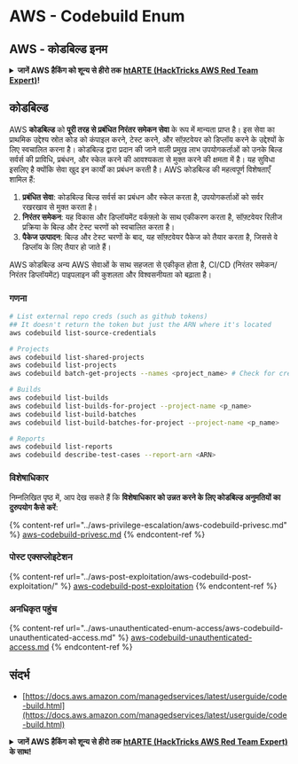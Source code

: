 # AWS - Codebuild Enum

## AWS - कोडबिल्ड इनम

<details>

<summary><strong>जानें AWS हैकिंग को शून्य से हीरो तक</strong> <a href="https://training.hacktricks.xyz/courses/arte"><strong>htARTE (HackTricks AWS Red Team Expert)</strong></a><strong>!</strong></summary>

HackTricks का समर्थन करने के अन्य तरीके:

* यदि आप अपनी **कंपनी का विज्ञापन HackTricks में देखना चाहते हैं** या **HackTricks को PDF में डाउनलोड करना चाहते हैं** तो [**सब्सक्रिप्शन प्लान्स देखें**](https://github.com/sponsors/carlospolop)!
* [**आधिकारिक PEASS और HackTricks स्वैग**](https://peass.creator-spring.com) प्राप्त करें
* [**The PEASS Family**](https://opensea.io/collection/the-peass-family) की खोज करें, हमारा विशेष [**NFTs**](https://opensea.io/collection/the-peass-family) संग्रह
* **शामिल हों** 💬 [**डिस्कॉर्ड समूह**](https://discord.gg/hRep4RUj7f) या [**टेलीग्राम समूह**](https://t.me/peass) या हमें **ट्विटर** 🐦 [**@hacktricks\_live**](https://twitter.com/hacktricks\_live)\*\* पर फॉलो\*\* करें।
* **हैकिंग ट्रिक्स साझा करें, PRs सबमिट करके** [**HackTricks**](https://github.com/carlospolop/hacktricks) और [**HackTricks Cloud**](https://github.com/carlospolop/hacktricks-cloud) github repos में।

</details>

## कोडबिल्ड

AWS **कोडबिल्ड** को **पूरी तरह से प्रबंधित निरंतर समेकन सेवा** के रूप में मान्यता प्राप्त है। इस सेवा का प्राथमिक उद्देश्य स्रोत कोड को कंपाइल करने, टेस्ट करने, और सॉफ़्टवेयर को डिप्लॉय करने के उद्देश्यों के लिए स्वचालित करना है। कोडबिल्ड द्वारा प्रदान की जाने वाली प्रमुख लाभ उपयोगकर्ताओं को उनके बिल्ड सर्वर्स की प्राविधि, प्रबंधन, और स्केल करने की आवश्यकता से मुक्त करने की क्षमता में है। यह सुविधा इसलिए है क्योंकि सेवा खुद इन कार्यों का प्रबंधन करती है। AWS कोडबिल्ड की महत्वपूर्ण विशेषताएँ शामिल हैं:

1. **प्रबंधित सेवा**: कोडबिल्ड बिल्ड सर्वर्स का प्रबंधन और स्केल करता है, उपयोगकर्ताओं को सर्वर रखरखाव से मुक्त करता है।
2. **निरंतर समेकन**: यह विकास और डिप्लॉयमेंट वर्कफ़्लो के साथ एकीकरण करता है, सॉफ़्टवेयर रिलीज प्रक्रिया के बिल्ड और टेस्ट चरणों को स्वचालित करता है।
3. **पैकेज उत्पादन**: बिल्ड और टेस्ट चरणों के बाद, यह सॉफ़्टवेयर पैकेज को तैयार करता है, जिससे वे डिप्लॉय के लिए तैयार हो जाते हैं।

AWS कोडबिल्ड अन्य AWS सेवाओं के साथ सहजता से एकीकृत होता है, CI/CD (निरंतर समेकन/निरंतर डिप्लॉयमेंट) पाइपलाइन की कुशलता और विश्वसनीयता को बढ़ाता है।

### गणना

```bash
# List external repo creds (such as github tokens)
## It doesn't return the token but just the ARN where it's located
aws codebuild list-source-credentials

# Projects
aws codebuild list-shared-projects
aws codebuild list-projects
aws codebuild batch-get-projects --names <project_name> # Check for creds in env vars

# Builds
aws codebuild list-builds
aws codebuild list-builds-for-project --project-name <p_name>
aws codebuild list-build-batches
aws codebuild list-build-batches-for-project --project-name <p_name>

# Reports
aws codebuild list-reports
aws codebuild describe-test-cases --report-arn <ARN>
```

### विशेषाधिकार

निम्नलिखित पृष्ठ में, आप देख सकते हैं कि **विशेषाधिकार को उन्नत करने के लिए कोडबिल्ड अनुमतियों का दुरुपयोग कैसे करें**:

{% content-ref url="../aws-privilege-escalation/aws-codebuild-privesc.md" %}
[aws-codebuild-privesc.md](../aws-privilege-escalation/aws-codebuild-privesc.md)
{% endcontent-ref %}

### पोस्ट एक्सप्लोइटेशन

{% content-ref url="../aws-post-exploitation/aws-codebuild-post-exploitation/" %}
[aws-codebuild-post-exploitation](../aws-post-exploitation/aws-codebuild-post-exploitation/)
{% endcontent-ref %}

### अनधिकृत पहुंच

{% content-ref url="../aws-unauthenticated-enum-access/aws-codebuild-unauthenticated-access.md" %}
[aws-codebuild-unauthenticated-access.md](../aws-unauthenticated-enum-access/aws-codebuild-unauthenticated-access.md)
{% endcontent-ref %}

## संदर्भ

* [https://docs.aws.amazon.com/managedservices/latest/userguide/code-build.html](https://docs.aws.amazon.com/managedservices/latest/userguide/code-build.html)

<details>

<summary><strong>जानें AWS हैकिंग को शून्य से हीरो तक</strong> <a href="https://training.hacktricks.xyz/courses/arte"><strong>htARTE (HackTricks AWS Red Team Expert)</strong></a> <strong>के साथ!</strong></summary>

HackTricks का समर्थन करने के अन्य तरीके:

* यदि आप अपनी **कंपनी का विज्ञापन HackTricks में देखना चाहते हैं** या **HackTricks को PDF में डाउनलोड करना चाहते हैं** तो [**सब्सक्रिप्शन प्लान्स**](https://github.com/sponsors/carlospolop) देखें!
* [**आधिकारिक PEASS & HackTricks स्वैग**](https://peass.creator-spring.com) प्राप्त करें
* हमारे विशेष [**NFTs**](https://opensea.io/collection/the-peass-family) कलेक्शन, [**The PEASS Family**](https://opensea.io/collection/the-peass-family) खोजें
* **शामिल हों** 💬 [**डिस्कॉर्ड समूह**](https://discord.gg/hRep4RUj7f) या [**टेलीग्राम समूह**](https://t.me/peass) या हमें **ट्विटर** 🐦 [**@hacktricks\_live**](https://twitter.com/hacktricks\_live) पर **फॉलो** करें।
* **हैकिंग ट्रिक्स साझा करें** [**HackTricks**](https://github.com/carlospolop/hacktricks) और [**HackTricks Cloud**](https://github.com/carlospolop/hacktricks-cloud) github repos को PRs सबमिट करके।

</details>
